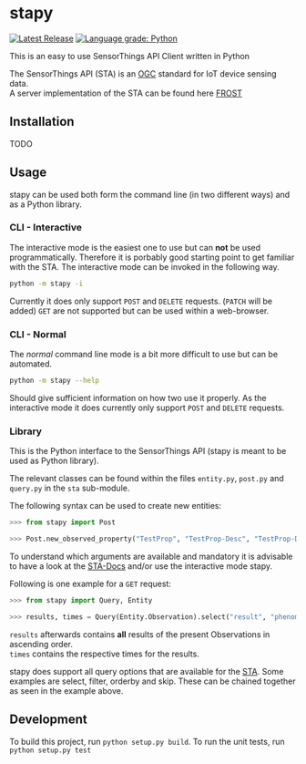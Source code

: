 # stapy
[![Latest Release](https://img.shields.io/github/release/zMoooooritz/stapy.svg)](https://github.com/zMoooooritz/stapy/releases)
[![Language grade: Python](https://img.shields.io/lgtm/grade/python/g/zMoooooritz/stapy.svg?logo=lgtm&logoWidth=18)](https://lgtm.com/projects/g/zMoooooritz/stapy/context:python)

This is an easy to use SensorThings API Client written in Python

The SensorThings API (STA) is an [OGC](https://www.osgeo.org/partners/ogc/) standard for IoT device sensing data.\
A server implementation of the STA can be found here [FROST](https://github.com/FraunhoferIOSB/FROST-Server)

## Installation

TODO

## Usage

stapy can be used both form the command line (in two different ways) and as a Python library.

### CLI - Interactive

The interactive mode is the easiest one to use but can **not** be used programmatically.
Therefore it is porbably good starting point to get familiar with the STA.
The interactive mode can be invoked in the following way.
```bash
python -m stapy -i
```
Currently it does only support `POST` and `DELETE` requests. (`PATCH` will be added)
`GET` are not supported but can be used within a web-browser.

### CLI - Normal

The *normal* command line mode is a bit more difficult to use but can be automated.
```bash
python -m stapy --help
```
Should give sufficient information on how two use it properly.
As the interactive mode it does currently only support `POST` and `DELETE` requests.

### Library

This is the Python interface to the SensorThings API (stapy is meant to be used as Python library).

The relevant classes can be found within the files `entity.py`, `post.py` and `query.py` in the `sta` sub-module.

The following syntax can be used to create new entities:
```python
>>> from stapy import Post

>>> Post.new_observed_property("TestProp", "TestProp-Desc", "TestProp-Def")
```
To understand which arguments are available and mandatory it is advisable to have a look at the [STA-Docs](https://developers.sensorup.com/docs/) and/or use the interactive mode stapy.

Following is one example for a `GET` request:
```python
>>> from stapy import Query, Entity

>>> results, times = Query(Entity.Observation).select("result", "phenomenonTIme").order("result").get_data_sets()
```
`results` afterwards contains **all** results of the present Observations in ascending order.\
`times` contains the respective times for the results.

stapy does support all query options that are available for the [STA](https://developers.sensorup.com/docs/#queryparameters).
Some examples are select, filter, orderby and skip. These can be chained together as seen in the example above.

## Development
To build this project, run `python setup.py build`. To run the unit tests, run `python setup.py test`
